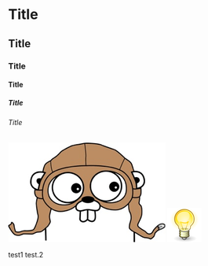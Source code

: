 # Title  
## Title  
### Title  
#### Title  
##### Title  
###### Title  

![Tux, the Linux mascot](https://github.com/cesarnie/test/blob/master/footer-gopher.jpg)
![Tux, the Linux mascot](./70px-Dialog-information_on.svg.png)

test1
test.2
